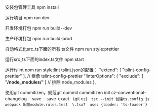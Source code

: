 安装包管理工具
npm install

运行项目
npm run dev

开发环境打包
npm run build--dev

生产环境打包
npm run build-prod

自动格式化src_ts下面的所有.ts文件
npm run style:prettier

运行src_ts下面的index.ts文件
npm start

运行tslint
npm run style:lint
tslint.json的配置：
"extend": [ "tslint-config-prettier" ], // 继承 tslint-config-prettier
"linterOptions": {
        "exclude": [ "**/node_modules/**" ]  // 排除 node_modules
    },

使用git commitizen，规范git commit
commitizen init cz-conventional-changelog --save --save-exact （git cz）
``
tsc --init 创建ts.config.js
webpack 配置module.rules.test  \.tsx?  use: {loader: 'ts-loader'}
``
